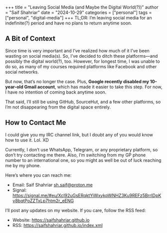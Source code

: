 +++
title = "Leaving Social Media (and Maybe the Digital World(?))"
author = "Saif Shahriar"
date = "2024-10-29"
categories = ["personal"]
tags = ["personal", "digital-media"]
+++
TL;DR: I’m leaving social media for an indefinite(?) period and have no plans to
return anytime soon.

A Bit of Context
----------------
Since time is very important and I’ve realized how much of it I’ve been wasting
on social media(s). So, I’ve decided to ditch these platforms—and possibly
the digital world(?), too. However, for longest time, I was unable to do so, as
many of my courses required platforms like Facebook and other social networks.

But now, that’s no longer the case. Plus, **Google recently disabled my
10-year-old Gmail account**, which has made it easier to take this step. For
now, I have no intention of coming back anytime soon.

That said, I’ll still be using GitHub, SourceHut, and a few other platforms, so
I’m not disappearing from the digital space entirely.

How to Contact Me
-----------------
I could give you my IRC channel link, but I doubt any of you would know how to
use it. Lol. XD

Currently, I don’t use WhatsApp, Telegram, or any proprietary platform, so don’t
try contacting me there. Also, I’m switching from my GP phone number to an
international one, so you might as well be out of luck reaching me by my phone.


Here’s where you can reach me:
- Email: Saif Shahriar <sh.saif@proton.me>
- Signal: https://signal.me/#eu/XcI92uGsERqktYiWxykpWNHZ3Ku9REFz5BrrIDpKv8bqtPoZZTxLp7htm2r_eENG

I’ll post any updates on my website. If you care, follow the RSS feed:
- Website: https://saifshahriar.github.io
- RSS: https://saifshahriar.github.io/index.xml
